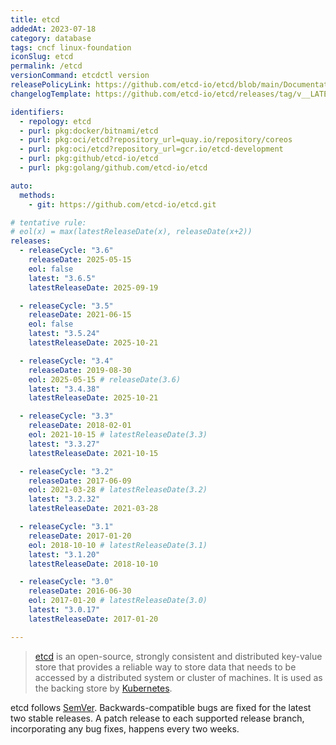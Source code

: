 ```yaml
---
title: etcd
addedAt: 2023-07-18
category: database
tags: cncf linux-foundation
iconSlug: etcd
permalink: /etcd
versionCommand: etcdctl version
releasePolicyLink: https://github.com/etcd-io/etcd/blob/main/Documentation/contributor-guide/branch_management.md#stable-branches
changelogTemplate: https://github.com/etcd-io/etcd/releases/tag/v__LATEST__

identifiers:
  - repology: etcd
  - purl: pkg:docker/bitnami/etcd
  - purl: pkg:oci/etcd?repository_url=quay.io/repository/coreos
  - purl: pkg:oci/etcd?repository_url=gcr.io/etcd-development
  - purl: pkg:github/etcd-io/etcd
  - purl: pkg:golang/github.com/etcd-io/etcd

auto:
  methods:
    - git: https://github.com/etcd-io/etcd.git

# tentative rule:
# eol(x) = max(latestReleaseDate(x), releaseDate(x+2))
releases:
  - releaseCycle: "3.6"
    releaseDate: 2025-05-15
    eol: false
    latest: "3.6.5"
    latestReleaseDate: 2025-09-19

  - releaseCycle: "3.5"
    releaseDate: 2021-06-15
    eol: false
    latest: "3.5.24"
    latestReleaseDate: 2025-10-21

  - releaseCycle: "3.4"
    releaseDate: 2019-08-30
    eol: 2025-05-15 # releaseDate(3.6)
    latest: "3.4.38"
    latestReleaseDate: 2025-10-21

  - releaseCycle: "3.3"
    releaseDate: 2018-02-01
    eol: 2021-10-15 # latestReleaseDate(3.3)
    latest: "3.3.27"
    latestReleaseDate: 2021-10-15

  - releaseCycle: "3.2"
    releaseDate: 2017-06-09
    eol: 2021-03-28 # latestReleaseDate(3.2)
    latest: "3.2.32"
    latestReleaseDate: 2021-03-28

  - releaseCycle: "3.1"
    releaseDate: 2017-01-20
    eol: 2018-10-10 # latestReleaseDate(3.1)
    latest: "3.1.20"
    latestReleaseDate: 2018-10-10

  - releaseCycle: "3.0"
    releaseDate: 2016-06-30
    eol: 2017-01-20 # latestReleaseDate(3.0)
    latest: "3.0.17"
    latestReleaseDate: 2017-01-20

---
```


> [etcd](https://etcd.io) is an open-source, strongly consistent and distributed
> key-value store that provides a reliable way to store data that needs to be
> accessed by a distributed system or cluster of machines. It is used as the
> backing store by [Kubernetes](/kubernetes).

etcd follows [SemVer](https://semver.org/). Backwards-compatible bugs are
fixed for the latest two stable releases. A patch release to each supported
release branch, incorporating any bug fixes, happens every two weeks.
